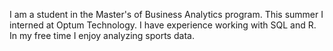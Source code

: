 I am a student in the Master's of Business Analytics program. This summer I interned at Optum Technology. I have experience working with SQL and R. In my free time I enjoy analyzing sports data.
